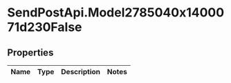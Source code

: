 # SendPostApi.Model2785040x1400071d230False

## Properties
Name | Type | Description | Notes
------------ | ------------- | ------------- | -------------



